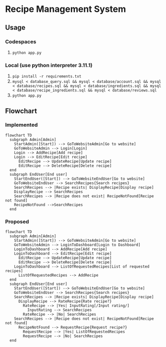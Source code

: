 # Recipe Management System

## Usage
### Codespaces
1. `python app.py`

### Local (use python interpreter 3.11.1)
1. `pip install -r requirements.txt`
2. `mysql < database_query.sql && mysql < database/account.sql && mysql < database/recipes.sql && mysql < database/ingredients.sql && mysql < database/recipe_ingredients.sql && mysql < database/reviews.sql`
3. `python app.py`

## Flowchart
### Implemented
```mermaid
flowchart TD
  subgraph Admin[Admin]
    StartAdmin([Start]) --> GoToWebsiteAdmin[Go to website]
    GoToWebsiteAdmin --> Login[Login]
    Login --> AddRecipe[Add recipe]
    Login --> EditRecipe[Edit recipe]
      EditRecipe --> UpdateRecipe[Update recipe]
      EditRecipe --> DeleteRecipe[Delete recipe]
  end
  subgraph EndUser[End user]
    StartEndUser([Start]) --> GoToWebsiteEndUser[Go to website]
    GoToWebsiteEndUser --> SearchRecipes{Search recipes}
    SearchRecipes --> |Recipe exists| DisplayRecipe[Display recipe]
    DisplayRecipe --> SearchRecipes
    SearchRecipes --> |Recipe does not exist| RecipeNotFound[Recipe not found]
    RecipeNotFound -->SearchRecipes
  end
```

### Proposed
```mermaid
flowchart TD
  subgraph Admin[Admin]
    StartAdmin([Start]) --> GoToWebsiteAdmin[Go to website]
    GoToWebsiteAdmin --> LoginToDashboard[Login to Dashboard]
    LoginToDashboard --> AddRecipe[Add recipe]
    LoginToDashboard --> EditRecipe[Edit recipe]
      EditRecipe --> UpdateRecipe[Update recipe]
      EditRecipe --> DeleteRecipe[Delete recipe]
    LoginToDashboard --> ListOfRequestedRecipes[List of requested recipes]
      ListOfRequestedRecipes --> AddRecipe
  end
  subgraph EndUser[End user]
    StartEndUser([Start]) --> GoToWebsiteEndUser[Go to website]
    GoToWebsiteEndUser --> SearchRecipes{Search recipes}
    SearchRecipes --> |Recipe exists| DisplayRecipe[Display recipe]
      DisplayRecipe --> RateRecipe{Rate recipe?}
        RateRecipe --> |Yes| InputRating[/Input rating/]
          InputRating --> SearchRecipes
        RateRecipe --> |No| SearchRecipes
    SearchRecipes --> |Recipe does not exist| RecipeNotFound[Recipe not found]
      RecipeNotFound --> RequestRecipe{Request recipe?}
        RequestRecipe --> |Yes| ListOfRequestedRecipes
        RequestRecipe --> |No| SearchRecipes
  end
```
